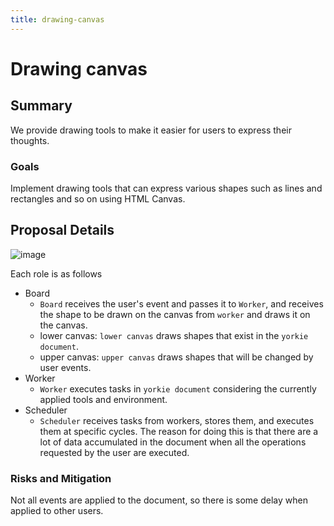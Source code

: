 ```yaml
---
title: drawing-canvas
---
```


# Drawing canvas

## Summary

We provide drawing tools to make it easier for users to express their thoughts.

### Goals

Implement drawing tools that can express various shapes such as lines and rectangles and so on using HTML Canvas.

## Proposal Details

![image](https://user-images.githubusercontent.com/10924072/119370901-cf3d3500-bcf0-11eb-84f6-a67cbb8bbea6.png)

Each role is as follows

- Board
  - `Board` receives the user's event and passes it to `Worker`, and receives the shape to be drawn on the canvas from `worker` and draws it on the canvas.
  - lower canvas: `lower canvas` draws shapes that exist in the `yorkie document`.
  - upper canvas: `upper canvas` draws shapes that will be changed by user events.
- Worker
  - `Worker` executes tasks in `yorkie document` considering the currently applied tools and environment.
- Scheduler
  - `Scheduler` receives tasks from workers, stores them, and executes them at specific cycles.
    The reason for doing this is that there are a lot of data accumulated in the document when all the operations requested by the user are executed.

### Risks and Mitigation

Not all events are applied to the document, so there is some delay when applied to other users.
